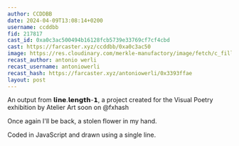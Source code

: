 ```yaml
---
author: CCDDBB
date: 2024-04-09T13:08:14+0200
username: ccddbb
fid: 217817
cast_id: 0xa0c3ac500494b16128fcb5739e33769cf7cf4cbd
cast: https://farcaster.xyz/ccddbb/0xa0c3ac50
image: https://res.cloudinary.com/merkle-manufactory/image/fetch/c_fill,f_png/https%3A%2F%2Fi.imgur.com%2FONvennc.png
recast_author: antonio werli
recast_username: antoniowerli
recast_hash: https://farcaster.xyz/antoniowerli/0x3393ffae
layout: post
---
```


An output from 𝗹𝗶𝗻𝗲.𝗹𝗲𝗻𝗴𝘁𝗵-𝟭, a project created for the Visual Poetry exhibition by Atelier Art soon on @fxhash

Once again
I'll be back,
a stolen
flower
in my hand.

Coded in JavaScript and drawn using a single line.

<img src='https://res.cloudinary.com/merkle-manufactory/image/fetch/c_fill,f_png/https%3A%2F%2Fi.imgur.com%2FONvennc.png' alt='' referrerpolicy='no-referrer'/>
